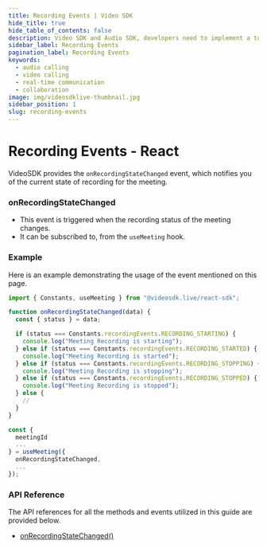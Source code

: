```yaml
---
title: Recording Events | Video SDK
hide_title: true
hide_table_of_contents: false
description: Video SDK and Audio SDK, developers need to implement a token server. This requires efforts on both the front-end and backend.
sidebar_label: Recording Events
pagination_label: Recording Events
keywords:
  - audio calling
  - video calling
  - real-time communication
  - collaboration
image: img/videosdklive-thumbnail.jpg
sidebar_position: 1
slug: recording-events
---
```


# Recording Events - React

VideoSDK provides the `onRecordingStateChanged` event, which notifies you of the current state of recording for the meeting.

### onRecordingStateChanged

- This event is triggered when the recording status of the meeting changes. 
- It can be subscribed to, from the `useMeeting` hook.

### Example

Here is an example demonstrating the usage of the event mentioned on this page.

```javascript
import { Constants, useMeeting } from "@videosdk.live/react-sdk";

function onRecordingStateChanged(data) {
  const { status } = data;

  if (status === Constants.recordingEvents.RECORDING_STARTING) {
    console.log("Meeting Recording is starting");
  } else if (status === Constants.recordingEvents.RECORDING_STARTED) {
    console.log("Meeting Recording is started");
  } else if (status === Constants.recordingEvents.RECORDING_STOPPING) {
    console.log("Meeting Recording is stopping");
  } else if (status === Constants.recordingEvents.RECORDING_STOPPED) {
    console.log("Meeting Recording is stopped");
  } else {
    //
  }
}

const {
  meetingId
  ...
} = useMeeting({
  onRecordingStateChanged,
  ...
});
```

### API Reference

The API references for all the methods and events utilized in this guide are provided below.

- [onRecordingStateChanged()](/react/api/sdk-reference/use-meeting/events#onrecordingstatechanged)
